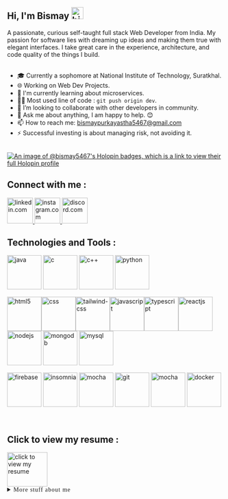 ## **Hi, I'm Bismay** <img src = "https://user-images.githubusercontent.com/1303154/88677602-1635ba80-d120-11ea-84d8-d263ba5fc3c0.gif" width="28px" height="28px" alt="hi">

A passionate, curious self-taught full stack Web Developer from India. My passion for software lies with dreaming up ideas and making them true with elegant interfaces. I take great care in the experience, architecture, and code quality of the things I build.
<br /><br />

- 🎓 Currently a sophomore at National Institute of Technology, Suratkhal.
- 🌐 Working on Web Dev Projects.
- 🌱 I'm currently learning about microservices.
- 🧑‍💻 Most used line of code : `git push origin dev`.
- 💞 I’m looking to collaborate with other developers in community.
- 💬 Ask me about anything, I am happy to help. 😊
- 📫 How to reach me: bismaypurkayastha5467@gmail.com
- ⚡ Successful investing is about managing risk, not avoiding it.
<br /><br />

[![An image of @bismay5467's Holopin badges, which is a link to view their full Holopin profile](https://holopin.me/bismay5467)](https://holopin.io/@bismay5467)

## **Connect with me :** 

<a href = "https://www.linkedin.com/in/bismay-purkayastha-4a63a6179/" target = "_blank">
    <img width="60" src="https://img.icons8.com/3d-fluency/94/linkedin.png" alt="linkedin.com"/>
</a> <a href = "https://www.instagram.com/bismaypurkayastha/" target = "_blank">
    <img width="60" src="https://img.icons8.com/3d-fluency/94/instagram-new.png" alt="instagram.com"/>
</a> <a href = "https://discordapp.com/users/846760767583551508" target = "_blank">
    <img width="60" src="https://img.icons8.com/3d-fluency/94/discord-logo.png" alt="discord.com"/>
</a>

<br />

## **Technologies and Tools :** 

<img src = "https://img.icons8.com/external-flaticons-flat-flat-icons/256/external-java-computer-programming-flaticons-flat-flat-icons.png" alt = "java" width="80px"> <img src = "https://img.icons8.com/color/256/c-programming.png" alt = "c" width="80px"> <img src = "https://img.icons8.com/color/256/c-plus-plus-logo.png" alt = "c++" width="80px"> <img src = "https://img.icons8.com/color/256/python.png" alt = "python" width="80px">

<img src = "https://img.icons8.com/color/256/html-5.png" alt = "html5" width="80px"><img src = "https://img.icons8.com/fluency/256/css3.png" alt = "css" width="80px"><img src = "https://img.icons8.com/fluency/256/tailwind_css.png" alt = "tailwind-css" width="80px"><img src = "https://img.icons8.com/color/256/javascript.png" alt = "javascript" width="80px"><img src = "https://img.icons8.com/color/256/typescript.png" alt = "typescript" width="80px"><img src = "https://img.icons8.com/office/256/react.png" alt = "reactjs" width="80px"> <img src = "https://img.icons8.com/color/256/nodejs.png" alt = "nodejs" width="80px"> <img src = "https://img.icons8.com/color/256/mongodb.png" alt = "mongodb" width="80px"> <img src = "https://img.icons8.com/color/256/mysql-logo.png" alt = "mysql" width="80px">

<img src = "https://img.icons8.com/color/256/firebase.png" alt = "firebase" width="80px"> <img src = "https://seeklogo.com/images/I/insomnia-logo-A35E09EB19-seeklogo.com.png" alt = "insomnia" width="80px"> <img src = "https://brandslogos.com/wp-content/uploads/images/mocha-logo-1.png" alt = "mocha" width="80px"> <img src = "https://img.icons8.com/color/256/git.png" alt = "git" width="80px"> <img src = "https://cdn-icons-png.flaticon.com/512/906/906324.png" alt = "mocha" width="80px"> <img src = "https://img.icons8.com/color/256/docker.png" alt = "docker" width="80px">

<br />

## **Click to view my resume :**

<a href = "https://drive.google.com/file/d/1SO3Ye4UPy59PQ-b0utgusBAhghJ9EPez/view?usp=sharing" target = "_blank">
    <img width="94" height="80" src="https://img.icons8.com/nolan/64/parse-from-clipboard.png" alt="click to view my resume"/>
</a>

<br />

<details>
    <summary style = "font-family: Verdana; letter-spacing : 1px">More stuff about me</summary>
<br />

## **Profile Visits :**
<br />

![Visitors](https://api.visitorbadge.io/api/visitors?path=https%3A%2F%2Fgithub.com%2FBismay5467&label=VISITORS&labelColor=%23f47201&countColor=%23263759)

<br />

## **Github Stats :**

<br />

[![Bismay's GitHub stats-Dark](https://github-readme-stats.vercel.app/api?username=Bismay5467&show_icons=true&theme=merko#gh-dark-mode-only)](https://github.com/Bismay5467)

<br />

## **Coding Stats :**

<br />

[![Top Langs stats-Dark](https://github-readme-stats.vercel.app/api/top-langs/?username=bismay5467&langs_count=8&layout=compact&theme=merko#gh-dark-mode-only)](https://github.com/Bismay5467)

</details>




